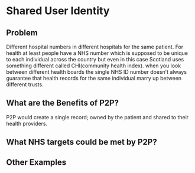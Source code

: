 # Shared User Identity

## Problem

Different hospital numbers in different hospitals for the same patient.
For health at least people have a NHS number which is supposed to be unique to each individual across the country but even in this case Scotland uses something different called CHI(community health index).
when you look between different health boards the single NHS ID number doesn’t always guarantee that health records for the same individual marry up between different trusts.

## What are the Benefits of P2P?

P2P would create a single record; owned by the patient and shared to their health providers.

## What NHS targets could be met by P2P?

## Other Examples

